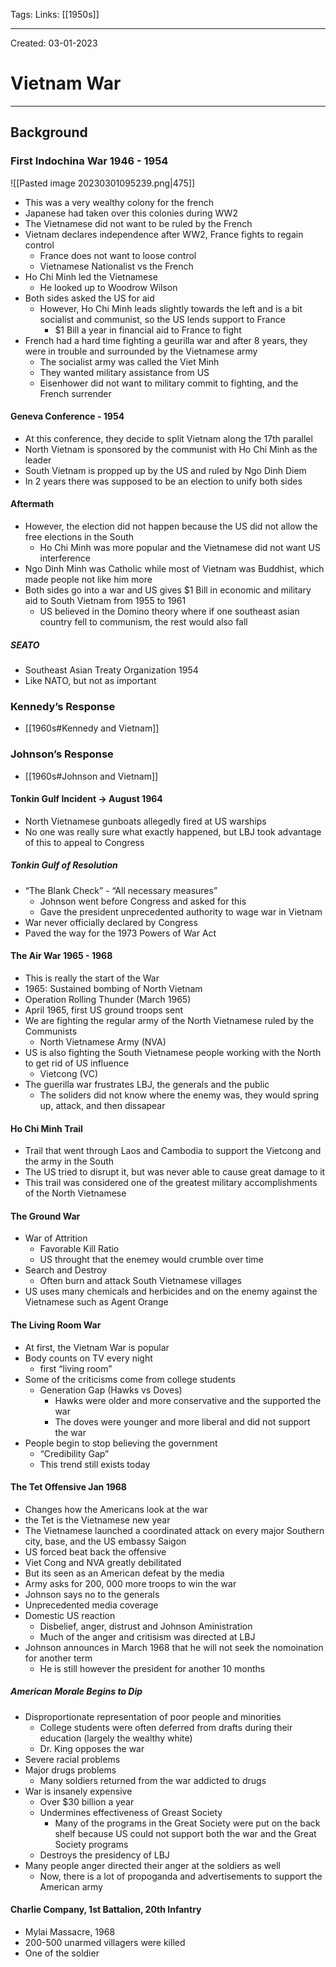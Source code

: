 Tags:
Links: [[1950s]]

---
Created: 03-01-2023
# Vietnam War
---

## Background
### First Indochina War 1946 - 1954
![[Pasted image 20230301095239.png|475]]
- This was a very wealthy colony for the french
- Japanese had taken over this colonies during WW2
- The Vietnamese did not want to be ruled by the French
- Vietnam declares independence after WW2, France fights to regain control
	- France does not want to loose control
	- Vietnamese Nationalist vs the French
- Ho Chi Minh led the Vietnamese
	- He looked up to Woodrow Wilson
- Both sides asked the US for aid
	- However, Ho Chi Minh leads slightly towards the left and is a bit socialist and communist, so the US lends support to France
		- $1 Bill a year in financial aid to France to fight
- French had a hard time fighting a geurilla war and after 8 years, they were in trouble and surrounded by the Vietnamese army
	- The socialist army was called the Viet Minh
	- They wanted military assistance from US
	- Eisenhower did not want to military commit to fighting, and the French surrender
#### Geneva Conference - 1954
- At this conference, they decide to split Vietnam along the 17th parallel
- North Vietnam is sponsored by the communist with Ho Chi Minh as the leader
- South Vietnam is propped up by the US and ruled by Ngo Dinh Diem
- In 2 years there was supposed to be an election to unify both sides
#### Aftermath
- However, the election did not happen because the US did not allow the free elections in the South
	- Ho Chi Minh was more popular and the Vietnamese did not want US interference
- Ngo Dinh Minh was Catholic while most of Vietnam was Buddhist, which made people not like him more
- Both sides go into a war and US gives $1 Bill in economic and military aid to South Vietnam from 1955 to 1961
	- US believed in the Domino theory where if one southeast asian country fell to communism, the rest would also fall
##### SEATO
- Southeast Asian Treaty Organization 1954
- Like NATO, but not as important

### Kennedy’s Response
- [[1960s#Kennedy and Vietnam]]

### Johnson’s Response
- [[1960s#Johnson and Vietnam]]
#### Tonkin Gulf Incident → August 1964
- North Vietnamese gunboats allegedly fired at US warships
- No one was really sure what exactly happened, but LBJ took advantage of this to appeal to Congress
##### Tonkin Gulf of Resolution
- “The Blank Check” - “All necessary measures”
	- Johnson went before Congress and asked for this
	- Gave the president unprecedented authority to wage war in Vietnam
- War never officially declared by Congress
- Paved the way for the 1973 Powers of War Act
#### The Air War 1965 - 1968
- This is really the start of the War
- 1965: Sustained bombing of North Vietnam
- Operation Rolling Thunder (March 1965)
- April 1965, first US ground troops sent
- We are fighting the regular army of the North Vietnamese ruled by the Communists
	- North Vietnamese Army (NVA)
- US is also fighting the South Vietnamese people working with the North to get rid of US influence
	- Vietcong (VC)
- The guerilla war frustrates LBJ, the generals and the public
	- The soliders did not know where the enemy was, they would spring up, attack, and then dissapear
#### Ho Chi Minh Trail
- Trail that went through Laos and Cambodia to support the Vietcong and the army in the South
- The US tried to disrupt it, but was never able to cause great damage to it
- This trail was considered one of the greatest military accomplishments of the North Vietnamese
#### The Ground War
- War of Attrition
	- Favorable Kill Ratio
	- US throught that the enemey would crumble over time
- Search and Destroy
	- Often burn and attack South Vietnamese villages
- US uses many chemicals and herbicides and on the enemy against the Vietnamese such as Agent Orange 
#### The Living Room War
- At first, the Vietnam War is popular
- Body counts on TV every night
	- first  “living room”
- Some of the criticisms come from college students
	- Generation Gap (Hawks vs Doves)
		- Hawks were older and more conservative and the supported the war
		- The doves were younger and more liberal and did not support the war
- People begin to stop believing the government
	- “Credibility Gap”
	- This trend still exists today
#### The Tet Offensive Jan 1968
- Changes how the Americans look at the war
- the Tet is the Vietnamese new year
- The Vietnamese launched a coordinated attack on every major Southern city, base, and the US embassy Saigon
- US forced beat back the offensive
- Viet Cong and NVA greatly debilitated
- But its seen as an American defeat by the media
- Army asks for 200, 000 more troops to win the war
- Johnson says no to the generals
- Unprecedented media coverage
- Domestic US reaction
	- Disbelief, anger, distrust and Johnson Aministration
	- Much of the anger and critisism was directed at LBJ
- Johnson announces in March 1968 that he will not seek the nomoination for another term
	- He is still however the president for another 10 months
##### American Morale Begins to Dip
- Disproportionate representation of poor people and minorities
	- College students were often deferred from drafts during their education (largely the wealthy white)
	- Dr. King opposes the war
- Severe racial problems
- Major drugs problems
	- Many soldiers returned from the war addicted to drugs
- War is insanely expensive
	- Over $30 billion a year
	- Undermines effectiveness of Greast Society
		- Many of the programs in the Great Society were put on the back shelf because US could not support both the war and the Great Society programs
	- Destroys the presidency of LBJ
- Many people anger directed their anger at the soldiers as well
	- Now, there is a lot of propoganda and advertisements to support the American army
#### Charlie Company, 1st Battalion, 20th Infantry
- Mylai Massacre, 1968
- 200-500 unarmed villagers were killed
- One of the soldier